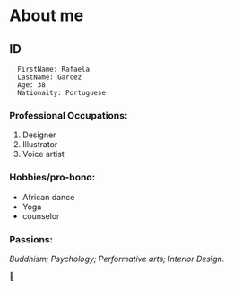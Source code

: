 # About me

## ID
```
  FirstName: Rafaela
  LastName: Garcez
  Age: 38
  Nationaity: Portuguese
``` 
### Professional Occupations:
1.  Designer
2.  Illustrator
3.  Voice artist

### Hobbies/pro-bono:
- African dance
- Yoga
- counselor

### Passions:
*Buddhism; 
Psychology; 
Performative arts; 
Interior Design.*

🙂

